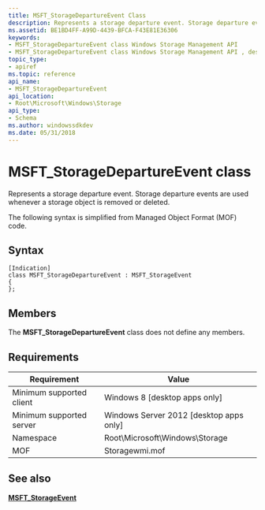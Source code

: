```yaml
---
title: MSFT_StorageDepartureEvent Class
description: Represents a storage departure event. Storage departure events are used whenever a storage object is removed or deleted.
ms.assetid: BE1BD4FF-A99D-4439-BFCA-F43E81E36306
keywords:
- MSFT_StorageDepartureEvent class Windows Storage Management API
- MSFT_StorageDepartureEvent class Windows Storage Management API , described
topic_type:
- apiref
ms.topic: reference
api_name:
- MSFT_StorageDepartureEvent
api_location:
- Root\Microsoft\Windows\Storage
api_type:
- Schema
ms.author: windowssdkdev
ms.date: 05/31/2018
---
```


# MSFT\_StorageDepartureEvent class

Represents a storage departure event. Storage departure events are used whenever a storage object is removed or deleted.

The following syntax is simplified from Managed Object Format (MOF) code.

## Syntax

``` syntax
[Indication]
class MSFT_StorageDepartureEvent : MSFT_StorageEvent
{
};
```

## Members

The **MSFT\_StorageDepartureEvent** class does not define any members.

## Requirements



| Requirement | Value |
|-------------------------------------|-------------------------------------------------------------------------------------------|
| Minimum supported client | Windows 8 \[desktop apps only\]                                                |
| Minimum supported server | Windows Server 2012 \[desktop apps only\]                                      |
| Namespace                | Root\\Microsoft\\Windows\\Storage                                              |
| MOF                      |  Storagewmi.mof  |



## See also

 

[**MSFT\_StorageEvent**](msft-storageevent.md)
 

 

 





